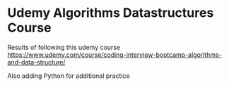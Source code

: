 # Udemy Algorithms Datastructures Course

Results of following this udemy course
https://www.udemy.com/course/coding-interview-bootcamp-algorithms-and-data-structure/

Also adding Python for additional practice
